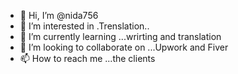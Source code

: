 - 👋 Hi, I’m @nida756
- 👀 I’m interested in .Trenslation..
- 🌱 I’m currently learning ...wrirting and translation
- 💞️ I’m looking to collaborate on ...Upwork and Fiver
- 📫 How to reach me ...the clients

<!---
nida756/nida756 is a ✨ special ✨ repository because its `README.md` (this file) appears on your GitHub profile.
You can click the Preview link to take a look at your changes.
--->
